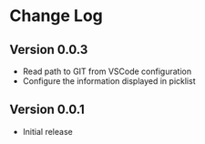 # Change Log

## Version 0.0.3
* Read path to GIT from VSCode configuration
* Configure the information displayed in picklist

## Version 0.0.1
* Initial release